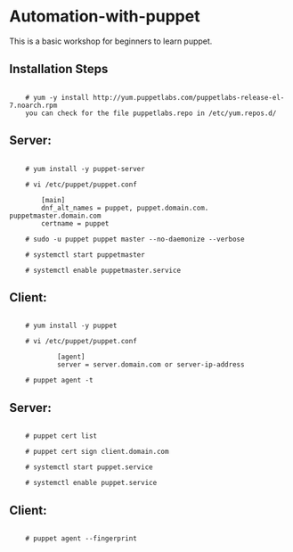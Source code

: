 # Automation-with-puppet
This is a basic workshop for beginners to learn puppet.

## Installation Steps
~~~

	# yum -y install http://yum.puppetlabs.com/puppetlabs-release-el-7.noarch.rpm
	you can check for the file puppetlabs.repo in /etc/yum.repos.d/

~~~

## Server:
~~~

	# yum install -y puppet-server

	# vi /etc/puppet/puppet.conf
			
		[main]
		dnf_alt_names = puppet, puppet.domain.com. puppetmaster.domain.com
		certname = puppet
	
	# sudo -u puppet puppet master --no-daemonize --verbose

	# systemctl start puppetmaster

	# systemctl enable puppetmaster.service
~~~

## Client:
~~~

	# yum install -y puppet

	# vi /etc/puppet/puppet.conf

			[agent]
			server = server.domain.com or server-ip-address

	# puppet agent -t
~~~

## Server:
~~~

	# puppet cert list

	# puppet cert sign client.domain.com

	# systemctl start puppet.service

	# systemctl enable puppet.service

~~~
## Client:
~~~

	# puppet agent --fingerprint

~~~
